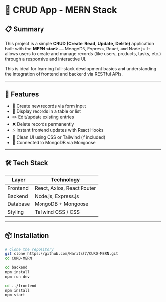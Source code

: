 # 🧾 CRUD App - MERN Stack

## 📋 Summary

This project is a simple **CRUD (Create, Read, Update, Delete)** application built with the **MERN stack** — MongoDB, Express, React, and Node.js. It allows users to create and manage records (like users, products, tasks, etc.) through a responsive and interactive UI.

This is ideal for learning full-stack development basics and understanding the integration of frontend and backend via RESTful APIs.

---

## 🚀 Features

- 📝 Create new records via form input
- 📄 Display records in a table or list
- ✏️ Edit/update existing entries
- ❌ Delete records permanently
- ⚡ Instant frontend updates with React Hooks
- 🎨 Clean UI using CSS or Tailwind (if included)
- 🔄 Connected to MongoDB via Mongoose

---

## 🛠️ Tech Stack

| Layer     | Technology             |
|-----------|------------------------|
| Frontend  | React, Axios, React Router |
| Backend   | Node.js, Express.js    |
| Database  | MongoDB + Mongoose     |
| Styling   | Tailwind CSS / CSS     |

---

## 📦 Installation

```bash
# Clone the repository
git clone https://github.com/Harits77/CURD-MERN.git
cd CURD-MERN

cd backend
npm install
npm run dev

cd ../frontend
npm install
npm start
